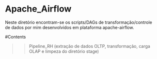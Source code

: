 # Apache_Airflow
Neste diretório encontram-se os scripts/DAGs de transformação/controle de dados por mim desenvolvidos em plataforma apache-airflow.

#Contents
>> Pipeline_RH (extração de dados OLTP, transformação, carga OLAP e limpeza do diretório stage)
